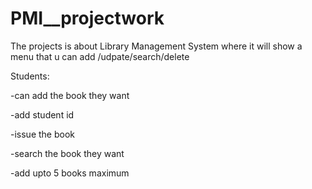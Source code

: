# PMI__projectwork

The projects is about Library Management System where it will show a menu that u can add /udpate/search/delete

Students:

-can add the book they want

-add  student id

-issue the book

-search the book they want

-add upto 5 books maximum 
